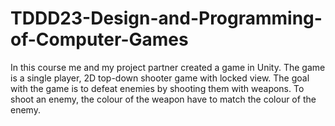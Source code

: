 # TDDD23-Design-and-Programming-of-Computer-Games
In this course me and my project partner created a game in Unity. The game is a single player, 2D top-down shooter game with locked view. The goal with the game is to defeat enemies by shooting them with weapons. To shoot an enemy, the colour of the weapon have to match the colour of the enemy.
